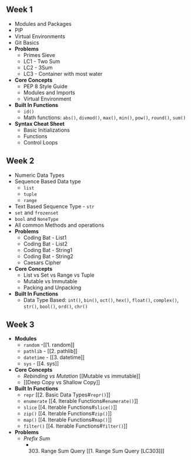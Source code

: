 ## Week 1
- Modules and Packages
- PIP
- Virtual Environments
- Git Basics
- **Problems**
	- Primes Sieve 
	- LC1 - Two Sum
	- LC2 - 3Sum
	- LC3 - Container with most water
- **Core Concepts**
	- PEP 8 Style Guide
	- Modules and Imports
	- Virtual Environment
- **Built In Functions**
	- `id()`
	- Math functions: `abs()`, `divmod()`, `max()`, `min()`, `pow()`, `round()`, `sum()`
- **Syntax Cheat Sheet**
	- Basic Initializations
	- Functions
	- Control Loops

## Week 2
- Numeric Data Types
- Sequence Based Data type
	- `list`
	- `tuple` 
	- `range`
- Text Based Sequence Type - `str`
- `set` and `frozenset`
- `bool` and `NoneType`
- All common Methods and operations
- **Problems**
	- Coding Bat - List1
	- Coding Bat - List2
	- Coding Bat - String1
	- Coding Bat - String2
	- Caesars Cipher
- **Core Concepts**
	- List vs Set vs Range vs Tuple
	- Mutable vs Immutable
	- Packing and Unpacking
- **Built In Functions**
	- Data Type Based: `int()`, `bin()`, `oct()`, `hex()`, `float()`, `complex()`, `str()`, `bool()`, `ord()`, `chr()`


## Week 3
- **Modules**
	- `random` -[[1. random]]
	- `pathlib` - [[2. pathlib]]
	- `datetime` - [[3. datetime]]
	- `sys` - [[4. sys]]
- **Core Concepts**
	- *Rebinding vs Mutation* [[Mutable vs immutable]]
	-  [[Deep Copy vs Shallow Copy]]
- **Built In Functions**
	- `repr` [[2. Basic Data Types#`repr()`]]
	- `enumerate` [[4. Iterable Functions#`enumerate()`]]
	- `slice` [[4. Iterable Functions#`slice()`]]
	- `zip()` [[4. Iterable Functions#`zip()`]]
	- `map()` [[4. Iterable Functions#`map()`]]
	- `filter()` [[4. Iterable Functions#`filter()`]]
- **Problems**
	- *Prefix Sum*
		- 303. Range Sum Query [[1. Range Sum Query [LC303]]]